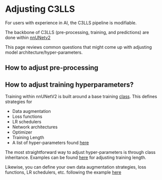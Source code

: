 # Adjusting C3LLS

For users with experience in AI, the C3LLS pipeline is modifiable. 

The backbone of C3LLS (pre-processing, training, and predictions) are done within [nnUNetv2](https://github.com/MIC-DKFZ/nnUNet)

This page reviews common questions that might come up with adjusting model architecture/hyper-parameters.

## How to adjust pre-processing




## How to adjust training hyperparameters?

Training within nnUNetV2 is built around a base training [class](https://github.com/MIC-DKFZ/nnUNet/blob/master/nnunetv2/training/nnUNetTrainer/nnUNetTrainer.py). This defines strategies for 

* Data augmentation
* Loss functions
* LR schedulers
* Network architectures
* Optimizer
* Training Length
* A list of hyper-parameters found [here](https://github.com/MIC-DKFZ/nnUNet/blob/master/nnunetv2/training/nnUNetTrainer/nnUNetTrainer.py#L144)

The most straightforward way to adjust hyper-parameters is through class inheritance. Examples can be found [here](https://github.com/MIC-DKFZ/nnUNet/blob/master/nnunetv2/training/nnUNetTrainer/variants/training_length/nnUNetTrainer_Xepochs.py) for adjusting training length.

Likewise, you can define your own data augmentation strategies, loss functions, LR schedulers, etc. following the example [here](https://github.com/MIC-DKFZ/nnUNet/blob/master/nnunetv2/training/nnUNetTrainer/variants/lr_schedule/nnUNetTrainerCosAnneal.py)


